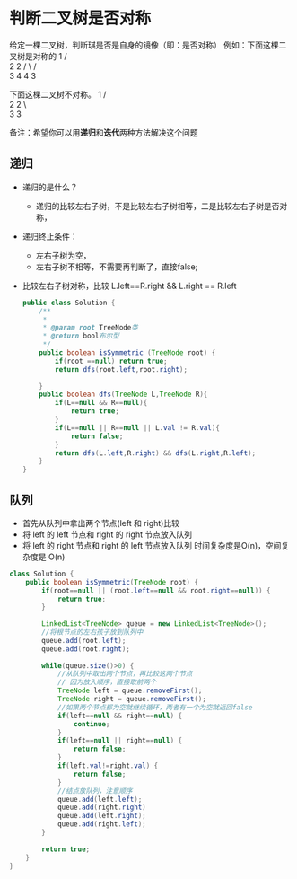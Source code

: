 # 判断二叉树是否对称

给定一棵二叉树，判断琪是否是自身的镜像（即：是否对称）
例如：下面这棵二叉树是对称的
   1
  / \
 2  2
 / \  / \
3 4 4 3

下面这棵二叉树不对称。
  1
  / \
 2  2
  \  \
  3  3

备注：希望你可以用**递归**和**迭代**两种方法解决这个问题

## 递归

- 递归的是什么？

  - 递归的比较左右子树，不是比较左右子树相等，二是比较左右子树是否对称，

- 递归终止条件：

  - 左右子树为空，
  - 左右子树不相等，不需要再判断了，直接false;

- 比较左右子树对称，比较 L.left==R.right && L.right == R.left

  ~~~java
  public class Solution {
      /**
       * 
       * @param root TreeNode类 
       * @return bool布尔型
       */
      public boolean isSymmetric (TreeNode root) {
          if(root ==null) return true;
          return dfs(root.left,root.right);
          
      }
      public boolean dfs(TreeNode L,TreeNode R){
          if(L==null && R==null){
              return true;
          }
          if(L==null || R==null || L.val != R.val){
              return false;
          }
          return dfs(L.left,R.right) && dfs(L.right,R.left);
      }
  }
  ~~~

  

## 队列

- 首先从队列中拿出两个节点(left 和 right)比较
- 将 left 的 left 节点和 right 的 right 节点放入队列
- 将 left 的 right 节点和 right 的 left 节点放入队列
  时间复杂度是O(n)，空间复杂度是 O(n)



~~~java
class Solution {
	public boolean isSymmetric(TreeNode root) {
		if(root==null || (root.left==null && root.right==null)) {
			return true;
		}
		
		LinkedList<TreeNode> queue = new LinkedList<TreeNode>();
		//将根节点的左右孩子放到队列中
		queue.add(root.left);
		queue.add(root.right);
        
		while(queue.size()>0) {
			//从队列中取出两个节点，再比较这两个节点
            // 因为放入顺序，直接取前两个
			TreeNode left = queue.removeFirst();
			TreeNode right = queue.removeFirst();
			//如果两个节点都为空就继续循环，两者有一个为空就返回false
			if(left==null && right==null) {
				continue;
			}
			if(left==null || right==null) {
				return false;
			}
			if(left.val!=right.val) {
				return false;
			}
			//结点放队列，注意顺序
			queue.add(left.left);
			queue.add(right.right)
			queue.add(left.right);
			queue.add(right.left);
		}
		
		return true;
	}
}

~~~

